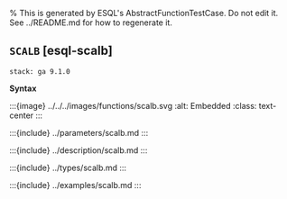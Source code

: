 % This is generated by ESQL's AbstractFunctionTestCase. Do not edit it. See ../README.md for how to regenerate it.

## `SCALB` [esql-scalb]
```{applies_to}
stack: ga 9.1.0
```

**Syntax**

:::{image} ../../../images/functions/scalb.svg
:alt: Embedded
:class: text-center
:::


:::{include} ../parameters/scalb.md
:::

:::{include} ../description/scalb.md
:::

:::{include} ../types/scalb.md
:::

:::{include} ../examples/scalb.md
:::
